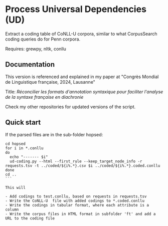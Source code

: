 # Process Universal Dependencies (UD)

Extract a coding table of CoNLL-U corpora, similar to what CorpusSearch coding queries do for Penn corpora.

Requires: grewpy, nltk, conllu

## Documentation

This version is referenced and explained in my paper at "Congrès Mondial de Linguistique française, 2024, Lausanne"

Title: _Réconcilier les formats d'annotation syntaxique pour faciliter l'analyse de la syntaxe française en diachronie_

Check my other repositories for updated versions of the script.


## Quick start

If the parsed files are in the sub-folder hopsed:

````
cd hopsed
for i in *.conllu
do
  echo "------- $i"
  ud-coding.py --html --first_rule --keep_target_node_info -r requests.tsv -t ../coded/${i%.*}.csv $i ../coded/${i%.*}.coded.conllu
done
cd ..    
```

This will

- Add codings to test.conllu, based on requests in requests.tsv
- Write the CoNLL-U  file with added codings to *.coded.conllu
- Write the codings in tabular format, where each attribute is a column
- Write the corpus files in HTML format in subfolder 'ft' and add a URL to the coding file
